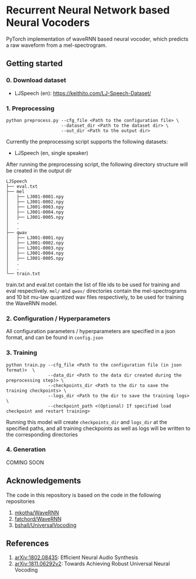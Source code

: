 # Recurrent Neural Network based Neural Vocoders

PyTorch implementation of waveRNN based neural vocoder, which predicts a raw waveform from a mel-spectrogram. 

## Getting started
### 0. Download dataset

- LJSpeech (en): https://keithito.com/LJ-Speech-Dataset/

### 1. Preprocessing

```
python preprocess.py --cfg_file <Path to the configuration file> \
                     --dataset_dir <Path to the dataset dir> \
                     --out_dir <Path to the output dir>
```
Currently the preprocessing script supports the following datasets:
- LJSpeech (en, single speaker)

After running the preprocessing script, the following directory structure will be created in the output dir
```
LJSpeech
├── eval.txt
├── mel
│   ├── LJ001-0001.npy
│   ├── LJ001-0002.npy
│   ├── LJ001-0003.npy
│   ├── LJ001-0004.npy
│   ├── LJ001-0005.npy
│   .
│   .
├── qwav
│   ├── LJ001-0001.npy
│   ├── LJ001-0002.npy
│   ├── LJ001-0003.npy
│   ├── LJ001-0004.npy
│   ├── LJ001-0005.npy
│   .
│   .
└── train.txt
```
train.txt and eval.txt contain the list of file ids to be used for training and eval respectively. `mel/` and `qwav/` 
directories contain the mel-spectrograms and 10 bit mu-law quantized wav files respectively, to be used for training
the WaveRNN model.

### 2. Configuration / Hyperparameters

All configuration parameters / hyperparameters are specified in a json format, and can be found in `config.json`
### 3. Training

```
python train.py --cfg_file <Path to the configuration file (in json format)>  \
                --data_dir <Path to the data dir created during the preprocessing step)> \
                --checkpoints_dir <Path to the dir to save the training checkpoints> \ 
                --logs_dir <Path to the dir to save the training logs> \
                --checkpoint_path <(Optional) If specified load checkpoint and restart training>
```

Running this model will create `checkpoints_dir` and `logs_dir` at the specified paths, and all training checkpoints
as well as logs will be written to the corresponding directories

### 4. Generation

COMING SOON

## Acknowledgements

The code in this repository is based on the code in the following repositories
1. [mkotha/WaveRNN](https://github.com/mkotha/WaveRNN)
2. [fatchord/WaveRNN](https://github.com/fatchord/WaveRNN)
3. [bshall/UniversalVocoding](https://github.com/bshall/UniversalVocoding)

## References
1. [arXiv:1802.08435](https://arxiv.org/pdf/1802.08435.pdf): Efficient Neural Audio Synthesis
2. [arXiv:1811.06292v2](https://arxiv.org/pdf/1811.06292.pdf): Towards Achieving Robust Universal Neural Vocoding
